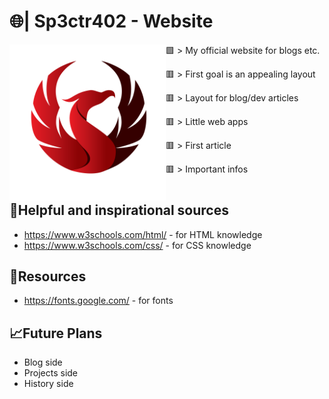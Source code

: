<h1>🌐|​ Sp3ctr402 - Website</h1>
<img height="250" align="left" src="images/phoenix.png">

🟩 > My official website for blogs etc.

​🟥 > First goal is an appealing layout

🟥 > Layout for blog/dev articles

🟥 > Little web apps

🟥 > First article

🟥 > Important infos

#

## 🔗​Helpful and inspirational sources
+ https://www.w3schools.com/html/ - for HTML knowledge
+ https://www.w3schools.com/css/ - for CSS knowledge
##

## 📖​Resources
+ https://fonts.google.com/ - for fonts
##

## 📈Future Plans
+ Blog side
+ Projects side
+ History side
##
